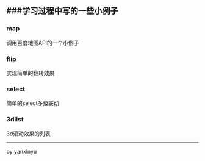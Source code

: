 ###学习过程中写的一些小例子
---
### map
调用百度地图API的一个小例子

### flip
实现简单的翻转效果

### select
简单的select多级联动

### 3dlist
3d滚动效果的列表

---
by yanxinyu
